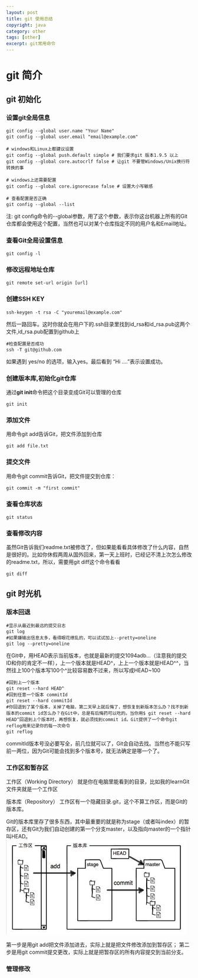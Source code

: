 ```yaml
---
layout: post
title: git 使用总结
copyright: java
category: other
tags: [other]
excerpt: git常用命令
---
```


git 简介
====

## git 初始化
### 设置git全局信息
```
git config --global user.name "Your Name"
git config --global user.email "email@example.com"

# windows和Linux上都建议设置
git config --global push.default simple # 我们要求git 版本1.9.5 以上
git config --global core.autocrlf false # 让git 不要管Windows/Unix换行符转换的事

# windows上还需要配置
git config --global core.ignorecase false # 设置大小写敏感

# 查看配置是否正确
git config --global --list
```
注: git config命令的--global参数，用了这个参数，表示你这台机器上所有的Git仓库都会使用这个配置，当然也可以对某个仓库指定不同的用户名和Email地址。

### 查看Git全局设置信息
```
git config -l
```
### 修改远程地址仓库
```
git remote set-url origin [url]
```

### 创建SSH KEY
```
ssh-keygen -t rsa -C "youremail@example.com"
```
然后一路回车。这时你就会在用户下的.ssh目录里找到id_rsa和id_rsa.pub这两个文件,id_rsa.pub配置到github上
```
#检查配置是否成功 
ssh -T git@github.com
```
如果遇到 yes/no 的选项，输入yes。最后看到 “Hi ....”表示设置成功。

### 创建版本库,初始化git仓库
通过**git init**命令把这个目录变成Git可以管理的仓库
```
git init
```
### 添加文件
用命令git add告诉Git，把文件添加到仓库
```
git add file.txt
```
### 提交文件
用命令git commit告诉Git，把文件提交到仓库：
```
git commit -m "first commit"
```
### 查看仓库状态
```
git status
```
### 查看修改内容
虽然Git告诉我们readme.txt被修改了，但如果能看看具体修改了什么内容，自然是很好的。比如你休假两周从国外回来，第一天上班时，已经记不清上次怎么修改的readme.txt，所以，需要用git diff这个命令看看
```
git diff
```


## git 时光机
### 版本回退
```
#显示从最近到最远的提交日志
git log
#如果嫌输出信息太多，看得眼花缭乱的，可以试试加上--pretty=oneline
git log --pretty=oneline
```
在Git中，用HEAD表示当前版本，也就是最新的提交1094adb...（注意我的提交ID和你的肯定不一样），上一个版本就是HEAD^，上上一个版本就是HEAD^^，当然往上100个版本写100个^比较容易数不过来，所以写成HEAD~100
```
#回到上一个版本
git reset --hard HEAD^
#回到任意一个版本 commitId
git reset --hard commitId
#你回退到了某个版本，关掉了电脑，第二天早上就后悔了，想恢复到新版本怎么办？找不到新版本的commit id怎么办？在Git中，总是有后悔药可以吃的。当你用$ git reset --hard HEAD^回退到上个版本时，再想恢复，就必须找到commit id。Git提供了一个命令git reflog用来记录你的每一次命令
git reflog
```
commitId版本号没必要写全，前几位就可以了，Git会自动去找。当然也不能只写前一两位，因为Git可能会找到多个版本号，就无法确定是哪一个了。
### 工作区和暂存区
工作区（Working Directory）
就是你在电脑里能看到的目录，比如我的learnGit文件夹就是一个工作区

版本库（Repository）
工作区有一个隐藏目录.git，这个不算工作区，而是Git的版本库。

Git的版本库里存了很多东西，其中最重要的就是称为stage（或者叫index）的暂存区，还有Git为我们自动创建的第一个分支master，以及指向master的一个指针叫HEAD。
![](/assets/images/2019/img/R7H$31U5{C9P~42B{S7AE$O.png)

第一步是用git add把文件添加进去，实际上就是把文件修改添加到暂存区；
第二步是用git commit提交更改，实际上就是把暂存区的所有内容提交到当前分支。

### 管理修改